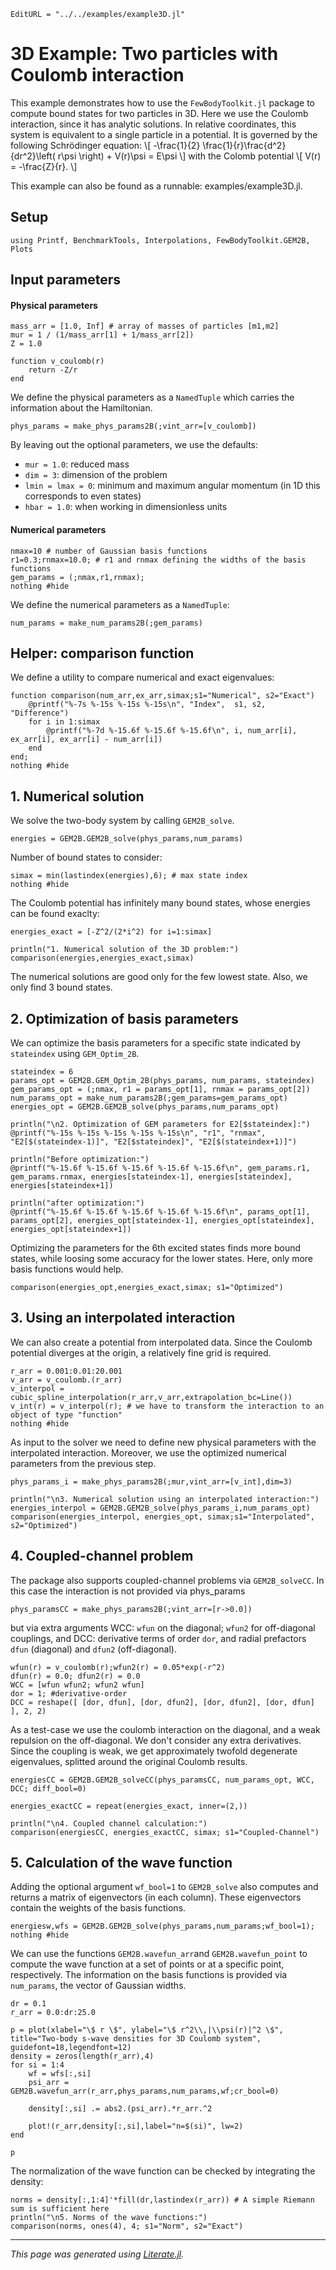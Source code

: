 ```@meta
EditURL = "../../examples/example3D.jl"
```

# 3D Example: Two particles with Coulomb interaction

This example demonstrates how to use the `FewBodyToolkit.jl` package to compute bound states for two particles in 3D. Here we use the Coulomb interaction, since it has analytic solutions. In relative coordinates, this system is equivalent to a single particle in a potential. It is governed by the following Schrödinger equation:
\\[ -\frac{1}{2} \frac{1}{r}\frac{d^2}{dr^2}\left( r\psi \right) + V(r)\psi = E\psi \\]
with the Colomb potential
\\[ V(r) = -\frac{Z}{r}. \\]

This example can also be found as a runnable: examples/example3D.jl.

## Setup

````@example example3D
using Printf, BenchmarkTools, Interpolations, FewBodyToolkit.GEM2B, Plots
````

## Input parameters

#### Physical parameters

````@example example3D
mass_arr = [1.0, Inf] # array of masses of particles [m1,m2]
mur = 1 / (1/mass_arr[1] + 1/mass_arr[2])
Z = 1.0

function v_coulomb(r)
    return -Z/r
end
````

We define the physical parameters as a `NamedTuple` which carries the information about the Hamiltonian.

````@example example3D
phys_params = make_phys_params2B(;vint_arr=[v_coulomb])
````

By leaving out the optional parameters, we use the defaults:
- `mur = 1.0`: reduced mass
- `dim = 3`: dimension of the problem
- `lmin = lmax = 0`: minimum and maximum angular momentum (in 1D this corresponds to even states)
- `hbar = 1.0`: when working in dimensionless units

#### Numerical parameters

````@example example3D
nmax=10 # number of Gaussian basis functions
r1=0.3;rnmax=10.0; # r1 and rnmax defining the widths of the basis functions
gem_params = (;nmax,r1,rnmax);
nothing #hide
````

We define the numerical parameters as a `NamedTuple`:

````@example example3D
num_params = make_num_params2B(;gem_params)
````

## Helper: comparison function

We define a utility to compare numerical and exact eigenvalues:

````@example example3D
function comparison(num_arr,ex_arr,simax;s1="Numerical", s2="Exact")
    @printf("%-7s %-15s %-15s %-15s\n", "Index",  s1, s2, "Difference")
    for i in 1:simax
        @printf("%-7d %-15.6f %-15.6f %-15.6f\n", i, num_arr[i], ex_arr[i], ex_arr[i] - num_arr[i])
    end
end;
nothing #hide
````

## 1. Numerical solution

We solve the two-body system by calling `GEM2B_solve`.

````@example example3D
energies = GEM2B.GEM2B_solve(phys_params,num_params)
````

Number of bound states to consider:

````@example example3D
simax = min(lastindex(energies),6); # max state index
nothing #hide
````

The Coulomb potential has infinitely many bound states, whose energies can be found exaclty:

````@example example3D
energies_exact = [-Z^2/(2*i^2) for i=1:simax]

println("1. Numerical solution of the 3D problem:")
comparison(energies,energies_exact,simax)
````

The numerical solutions are good only for the few lowest state. Also, we only find 3 bound states.

## 2. Optimization of basis parameters

We can optimize the basis parameters for a specific state indicated by `stateindex` using `GEM_Optim_2B`.

````@example example3D
stateindex = 6
params_opt = GEM2B.GEM_Optim_2B(phys_params, num_params, stateindex)
gem_params_opt = (;nmax, r1 = params_opt[1], rnmax = params_opt[2])
num_params_opt = make_num_params2B(;gem_params=gem_params_opt)
energies_opt = GEM2B.GEM2B_solve(phys_params,num_params_opt)

println("\n2. Optimization of GEM parameters for E2[$stateindex]:")
@printf("%-15s %-15s %-15s %-15s %-15s\n", "r1", "rnmax", "E2[$(stateindex-1)]", "E2[$stateindex]", "E2[$(stateindex+1)]")

println("Before optimization:")
@printf("%-15.6f %-15.6f %-15.6f %-15.6f %-15.6f\n", gem_params.r1, gem_params.rnmax, energies[stateindex-1], energies[stateindex], energies[stateindex+1])

println("after optimization:")
@printf("%-15.6f %-15.6f %-15.6f %-15.6f %-15.6f\n", params_opt[1], params_opt[2], energies_opt[stateindex-1], energies_opt[stateindex], energies_opt[stateindex+1])
````

Optimizing the parameters for the 6th excited states finds more bound states, while loosing some accuracy for the lower states. Here, only more basis functions would help.

````@example example3D
comparison(energies_opt,energies_exact,simax; s1="Optimized")
````

## 3. Using an interpolated interaction
We can also create a potential from interpolated data. Since the Coulomb potential diverges at the origin, a relatively fine grid is required.

````@example example3D
r_arr = 0.001:0.01:20.001
v_arr = v_coulomb.(r_arr)
v_interpol = cubic_spline_interpolation(r_arr,v_arr,extrapolation_bc=Line())
v_int(r) = v_interpol(r); # we have to transform the interaction to an object of type "function"
nothing #hide
````

As input to the solver we need to define new physical parameters with the interpolated interaction. Moreover, we use the optimized numerical parameters from the previous step.

````@example example3D
phys_params_i = make_phys_params2B(;mur,vint_arr=[v_int],dim=3)

println("\n3. Numerical solution using an interpolated interaction:")
energies_interpol = GEM2B.GEM2B_solve(phys_params_i,num_params_opt)
comparison(energies_interpol, energies_opt, simax;s1="Interpolated", s2="Optimized")
````

## 4. Coupled-channel problem

The package also supports coupled-channel problems via `GEM2B_solveCC`. In this case the interaction is not provided via phys_params

````@example example3D
phys_paramsCC = make_phys_params2B(;vint_arr=[r->0.0])
````

but via extra arguments WCC: `wfun` on the diagonal; `wfun2` for off-diagonal couplings, and DCC: derivative terms of order `dor`, and radial prefactors `dfun` (diagonal) and `dfun2` (off-diagonal).

````@example example3D
wfun(r) = v_coulomb(r);wfun2(r) = 0.05*exp(-r^2)
dfun(r) = 0.0; dfun2(r) = 0.0
WCC = [wfun wfun2; wfun2 wfun]
dor = 1; #derivative-order
DCC = reshape([ [dor, dfun], [dor, dfun2], [dor, dfun2], [dor, dfun] ], 2, 2)
````

As a test-case we use the coulomb interaction on the diagonal, and a weak repulsion on the off-diagonal. We don't consider any extra derivatives. Since the coupling is weak, we get approximately twofold degenerate eigenvalues, splitted around the original Coulomb results.

````@example example3D
energiesCC = GEM2B.GEM2B_solveCC(phys_paramsCC, num_params_opt, WCC, DCC; diff_bool=0)

energies_exactCC = repeat(energies_exact, inner=(2,))

println("\n4. Coupled channel calculation:")
comparison(energiesCC, energies_exactCC, simax; s1="Coupled-Channel")
````

## 5. Calculation of the wave function

Adding the optional argument `wf_bool=1` to `GEM2B_solve` also computes and returns a matrix of eigenvectors (in each column). These eigenvectors contain the weights of the basis functions.

````@example example3D
energiesw,wfs = GEM2B.GEM2B_solve(phys_params,num_params;wf_bool=1);
nothing #hide
````

We can use the functions `GEM2B.wavefun_arr`and `GEM2B.wavefun_point` to compute the wave function at a set of points or at a specific point, respectively. The information on the basis functions is provided via `num_params`, the vector of Gaussian widths.

````@example example3D
dr = 0.1
r_arr = 0.0:dr:25.0

p = plot(xlabel="\$ r \$", ylabel="\$ r^2\\,|\\psi(r)|^2 \$", title="Two-body s-wave densities for 3D Coulomb system", guidefont=18,legendfont=12)
density = zeros(length(r_arr),4)
for si = 1:4
    wf = wfs[:,si]
    psi_arr = GEM2B.wavefun_arr(r_arr,phys_params,num_params,wf;cr_bool=0)

    density[:,si] .= abs2.(psi_arr).*r_arr.^2

    plot!(r_arr,density[:,si],label="n=$(si)", lw=2)
end

p
````

The normalization of the wave function can be checked by integrating the density:

````@example example3D
norms = density[:,1:4]'*fill(dr,lastindex(r_arr)) # A simple Riemann sum is sufficient here
println("\n5. Norms of the wave functions:")
comparison(norms, ones(4), 4; s1="Norm", s2="Exact")
````

---

*This page was generated using [Literate.jl](https://github.com/fredrikekre/Literate.jl).*

